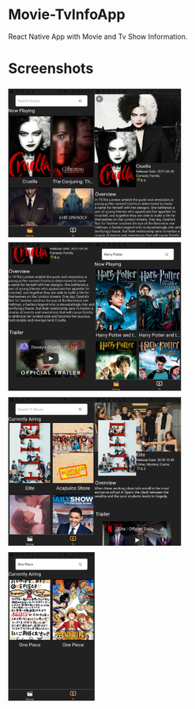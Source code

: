 # Movie-TvInfoApp

React Native App with Movie and Tv Show Information.

# Screenshots

<img src="/demo/screenshots/Movies-Home.png" vspace="5"   align= "left" height="300" width="175">
<img src="/demo/screenshots/Movies-Info.png" vspace="5"   align= "left" height="300" width="175" >
<img src="/demo/screenshots/Movies-Search.png" vspace="5"  height="300" width="175" >
<img src="/demo/screenshots/Trailer.png" vspace="5"  align= "left" height="300" width="175">
<img src="/demo/screenshots/Tv-Home.png" vspace="5"  align= "left"  height="300" width="175" >
<img src="/demo/screenshots/Tv-Info.png" vspace="5"  height="300" width="175" >
<img src="/demo/screenshots/Tv-Search.png" vspace="5" align= "left" height="300" width="175" >
